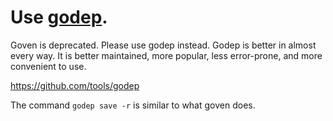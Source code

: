 # Use [godep](https://github.com/tools/godep).

Goven is deprecated. Please use godep instead. Godep is better
in almost every way. It is better maintained, more popular,
less error-prone, and more convenient to use.

https://github.com/tools/godep

The command `godep save -r` is similar to what goven does.
